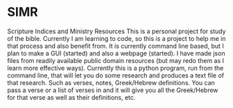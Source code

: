 # SIMR
Scripture Indices and Ministry Resources
This is a personal project for study of the bible.  Currently I am learning to code, so this is a project to help me in that process and also benefit from.
It is currently command line based, but I plan to make a GUI (started) and also a webpage (started).
I have made json files from readily available public domain resources (but may redo them as I learn more effective ways).
Currently this is a python program, run from the command line, that will let you do some research and produces a text file of that research.  Such as verses, notes, Greek/Hebrew definitions.  You can pass a verse or a list of verses in and it will give you all the Greek/Hebrew for that verse as well as their definitions, etc.
